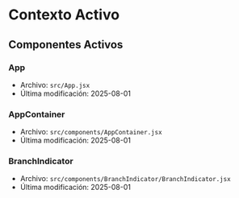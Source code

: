 # Contexto Activo

## Componentes Activos

### App

- Archivo: `src/App.jsx`
- Última modificación: 2025-08-01

### AppContainer

- Archivo: `src/components/AppContainer.jsx`
- Última modificación: 2025-08-01

### BranchIndicator

- Archivo: `src/components/BranchIndicator/BranchIndicator.jsx`
- Última modificación: 2025-08-01

